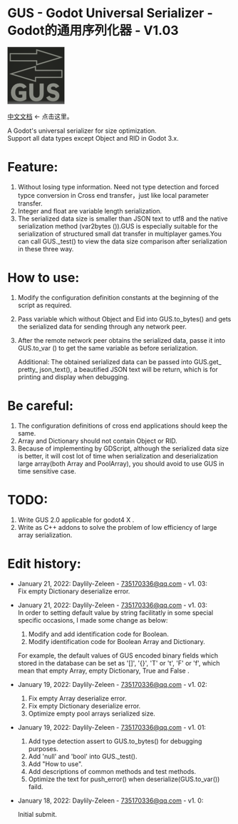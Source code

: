 
# GUS - Godot Universal Serializer - Godot的通用序列化器 - V1.03

![Image text](https://github.com/Daylily-Zeleen/GUS-Godot-Universal-Serializer/blob/main/icon.png)

[中文文档](https://github.com/Daylily-Zeleen/GUS-Godot-Universal-Serializer/blob/main/README_zh_cn.md) <- 点击这里。

A Godot's universal serializer for size optimization.    
Support all data types except Object and RID in Godot 3.x.

# Feature:
  1. Without losing type information. Need not type detection and forced typce conversion in Cross end transfer，just like local parameter transfer.
  2. Integer and float are variable length serialization.
  3. The serialized data size is smaller than JSON text to utf8 and the native serialization method (var2bytes ()).GUS is especially suitable for the serialization of structured small dat transfer in multiplayer games.You can call GUS._test() to view the data size comparison after serialization in these three way.

# How to use:
  1. Modify the configuration definition constants at the beginning of the script as required.
  2. Pass variable which without Object and Eid into GUS.to_bytes() and gets the serialized data for sending through any network peer.
  3. After the remote network peer obtains the serialized data, passe it into GUS.to_var () to get the same variable as before serialization.
  
      Additional: The obtained serialized data can be passed into GUS.get_ pretty_ json_text(), a beautified JSON text will be return, which is for printing and display when debugging.


# Be careful:
  1. The configuration definitions of cross end applications should keep the same.
  2. Array and Dictionary should not contain Object or RID.
  3. Because of implementing by GDScript, although the serialized data size is better, it will cost lot of time when serialization and deserialization large array(both Array and PoolArray), you should avoid to use GUS in time sensitive case.
	
# TODO:
  1. Write GUS 2.0 applicable for godot4 X .
  2. Write as C++ addons to solve the problem of low efficiency of large array serialization.

# Edit history:
  - January 21, 2022: Daylily-Zeleen - 735170336@qq.com - v1. 03:    
	Fix empty Dictionary deserialize error.
	
  - January 21, 2022: Daylily-Zeleen - 735170336@qq.com - v1. 03:    
    In order to setting default value by string facilitatly in some special specific occasions, I made some change as below: 
  
	  1. Modify and add identification code for Boolean.  
	  2. Modify identification code for Boolean Array and Dictionary.  
	
    For example, the default values of GUS encoded binary fields which stored in the database can be set as '[]', '{}', 'T' or 't', 'F' or 'f', which mean that empty Array, empty Dictionary, True and False .

  - January 19, 2022: Daylily-Zeleen - 735170336@qq.com - v1. 02:
  
	1. Fix empty Array deserialize error.
	2. Fix empty Dictionary deserialize error.
	3. Optimize empty pool arrays serialized size.

  - January 19, 2022: Daylily-Zeleen - 735170336@qq.com - v1. 01:
  
	1. Add type detection assert to GUS.to_bytes() for debugging purposes.
	2. Add 'null' and 'bool' into GUS._test().
	3. Add "How to use".
	4. Add descriptions of common methods and test methods.
	5. Optimize the text for push_error() when deserialize(GUS.to_var()) faild.

  - January 18, 2022: Daylily-Zeleen - 735170336@qq.com - v1. 0:
  
  	Initial submit.
